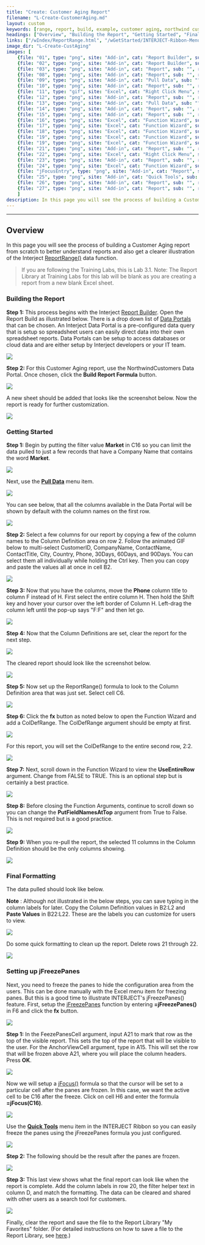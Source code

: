 ```yaml
---
title: "Create: Customer Aging Report"
filename: "L-Create-CustomerAging.md"
layout: custom
keywords: [range, report, build, example, customer aging, northwind customers, walkthrough]
headings: ["Overview", "Building the Report", "Getting Started", "Final Formatting", "Setting up jFreezePanes"]
links: ["/wIndex/ReportRange.html", "/wGetStarted/INTERJECT-Ribbon-Menu-Items.html#report-builder", "/wApps/Common-Dataportal-Index.html", "/wGetStarted/INTERJECT-Ribbon-Menu-Items.html#pull-data", "/wIndex/jFreezePanes.html", "/wIndex/jFocus.html", "/wGetStarted/INTERJECT-Ribbon-Menu-Items.html#quick-tools", "/wAbout/ReportLibraryLinks.html"]
image_dir: "L-Create-CustAging"
images: [
	{file: "01", type: "png", site: "Add-in", cat: "Report Builder", sub: "", report: "", ribbon: "Simple", config: ""}, 
	{file: "02", type: "png", site: "Add-in", cat: "Report Builder", sub: "", report: "NorthwindCustomers", ribbon: "Simple", config: ""}, 
	{file: "03", type: "png", site: "Add-in", cat: "Report", sub: "", report: "", ribbon: "", config: "Yes"}, 
	{file: "08", type: "png", site: "Add-in", cat: "Report", sub: "", report: "", ribbon: "", config: "Yes"}, 
	{file: "09", type: "png", site: "Add-in", cat: "Pull Data", sub: "", report: "", ribbon: "Simple", config: "Yes"}, 
	{file: "10", type: "png", site: "Add-in", cat: "Report", sub: "", report: "", ribbon: "", config: ""}, 
	{file: "11", type: "gif", site: "Excel", cat: "Right Click Menu", sub: "Copy & Paste", report: "", ribbon: "Simple", config: "Yes"}, 
	{file: "12", type: "png", site: "Add-in", cat: "Report", sub: "", report: "", ribbon: "", config: "Yes"}, 
	{file: "13", type: "png", site: "Add-in", cat: "Pull Data", sub: "", report: "", ribbon: "Simple", config: "Yes"}, 
	{file: "14", type: "png", site: "Add-in", cat: "Report", sub: "", report: "", ribbon: "", config: "Yes"}, 
	{file: "15", type: "png", site: "Add-in", cat: "Report", sub: "", report: "", ribbon: "", config: "Yes"}, 
	{file: "16", type: "png", site: "Excel", cat: "Function Wizard", sub: "", report: "", ribbon: "", config: "Yes"}, 
	{file: "17", type: "png", site: "Excel", cat: "Function Wizard", sub: "", report: "", ribbon: "", config: "Yes"}, 
	{file: "18", type: "png", site: "Excel", cat: "Function Wizard", sub: "", report: "", ribbon: "", config: "Yes"}, 
	{file: "19", type: "png", site: "Excel", cat: "Function Wizard", sub: "", report: "", ribbon: "", config: "Yes"}, 
	{file: "19", type: "png", site: "Excel", cat: "Function Wizard", sub: "", report: "", ribbon: "", config: "Yes"}, 
	{file: "21", type: "png", site: "Add-in", cat: "Report", sub: "", report: "", ribbon: "", config: "Yes"}, 
	{file: "22", type: "png", site: "Excel", cat: "Right Click Menu", sub: "", report: "", ribbon: "", config: "Yes"}, 
	{file: "23", type: "png", site: "Add-in", cat: "Report", sub: "", report: "", ribbon: "", config: "Yes"}, 
	{file: "24", type: "png", site: "Excel", cat: "Function Wizard", sub: "", report: "", ribbon: "", config: "Yes"}, 
	{file: "jFocusEntry", type: "png", site: "Add-in", cat: "Report", sub: "", report: "", ribbon: "", config: "Yes"}, 
	{file: "25", type: "png", site: "Add-in", cat: "Quick Tools", sub: "", report: "", ribbon: "", config: "Yes"}, 
	{file: "26", type: "png", site: "Add-in", cat: "Report", sub: "", report: "", ribbon: "", config: ""}, 
	{file: "27", type: "png", site: "Add-in", cat: "Report", sub: "", report: "", ribbon: "", config: ""}
	]
description: In this page you will see the process of building a Customer Aging report from scratch to better understand reports and also get a clearer illustration of the Interject Report Range data function
---
```

* * *

## Overview

In this page you will see the process of building a Customer Aging report from scratch to better understand reports and also get a clearer illustration of the Interject [ReportRange()](/wIndex/ReportRange.html) data function.

<blockquote class=lab_info>
 If you are following the Training Labs, this is Lab 3.1. Note: The Report Library at Training Labs for this lab will be blank as you are creating a report from a new blank Excel sheet.
</blockquote>

### Building the Report

**Step 1:** This process begins with the Interject [Report Builder](/wGetStarted/INTERJECT-Ribbon-Menu-Items.html#report-builder). Open the Report Build as illustrated below. There is a drop down list of [Data Portals](/wApps/Common-Dataportal-Index.html) that can be chosen. An Interject Data Portal is a pre-configured data query that is setup so spreadsheet users can easily direct data into their own spreadsheet reports. Data Portals can be setup to access databases or cloud data and are either setup by Interject developers or your IT team.

![](/images/L-Create-CustAging/01.png)
<br>

**Step 2:** For this Customer Aging report, use the NorthwindCustomers Data Portal. Once chosen, click the **Build Report Formula** button.

![](/images/L-Create-CustAging/02.png)
<br>

A new sheet should be added that looks like the screenshot below. Now the report is ready for further customization.

![](/images/L-Create-CustAging/03.png)
<br>

### Getting Started

**Step 1:** Begin by putting the filter value **Market** in C16 so you can limit the data pulled to just a few records that have a Company Name that contains the word **Market**.

![](/images/L-Create-CustAging/08.png)
<br>

Next, use the [**Pull Data**](/wGetStarted/INTERJECT-Ribbon-Menu-Items.html#pull-data) menu item.

![](/images/L-Create-CustAging/09.png)
<br>

You can see below, that all the columns available in the Data Portal will be shown by default with the column names on the first row.

![](/images/L-Create-CustAging/10.png)
<br>

**Step 2:** Select a few columns for our report by copying a few of the column names to the Column Definition area on row 2. Follow the animated GIF below to multi-select CustomerID, CompanyName, ContactName, ContactTitle, City, Country, Phone, 30Days, 60Days, and 90Days. You can select them all individually while holding the Ctrl key. Then you can copy and paste the values all at once in cell B2.

![](/images/L-Create-CustAging/11.gif)
<br>

**Step 3:** Now that you have the columns, move the **Phone** column title to column F instead of H. First select the entire column H. Then hold the Shift key and hover your cursor over the left border of Column H. Left-drag the column left until the pop-up says "F:F" and then let go.

![](/images/L-Create-CustAging/12.png)
<br>

**Step 4:** Now that the Column Definitions are set, clear the report for the next step.

![](/images/L-Create-CustAging/13.png)
<br>

The cleared report should look like the screenshot below.

![](/images/L-Create-CustAging/14.png)
<br>

**Step 5:** Now set up the ReportRange() formula to look to the Column Definition area that was just set. Select cell C6.

![](/images/L-Create-CustAging/15.png)
<br>

**Step 6:** Click the **fx** button as noted below to open the Function Wizard and add a ColDefRange. The ColDefRange argument should be empty at first.

![](/images/L-Create-CustAging/16.png)
<br>

For this report, you will set the ColDefRange to the entire second row, 2:2.

![](/images/L-Create-CustAging/17.png)
<br>

**Step 7:** Next, scroll down in the Function Wizard to view the **UseEntireRow** argument. Change from FALSE to TRUE. This is an optional step but is certainly a best practice.

![](/images/L-Create-CustAging/18.png)
<br>

**Step 8:** Before closing the Function Arguments, continue to scroll down so you can change the **PutFieldNamesAtTop** argument from True to False. This is not required but is a good practice.

![](/images/L-Create-CustAging/19.png)
<br>

**Step 9:** When you re-pull the report, the selected 11 columns in the Column Definition should be the only columns showing.

![](/images/L-Create-CustAging/19.png)
<br>

### Final Formatting

The data pulled should look like below.

**Note** : Although not illustrated in the below steps, you can save typing in the column labels for later. Copy the Column Definition values in B2:L2 and **Paste Values** in B22:L22. These are the labels you can customize for users to view.

![](/images/L-Create-CustAging/21.png)
<br>

Do some quick formatting to clean up the report. Delete rows 21 through 22.

![](/images/L-Create-CustAging/22.png)
<br>

### Setting up jFreezePanes

Next, you need to freeze the panes to hide the configuration area from the users. This can be done manually with the Excel menu item for freezing panes. But this is a good time to illustrate INTERJECT's jFreezePanes() feature. First, setup the [jFreezePanes](/wIndex/jFreezePanes.html) function by entering **=jFreezePanes()** in F6 and click the **fx** button.

![](/images/L-Create-CustAging/23.png)
<br>

**Step 1:** In the FeezePanesCell argument, input A21 to mark that row as the top of the visible report. This sets the top of the report that will be visible to the user. For the AnchorViewCell argument, type in A15. This will set the row that will be frozen above A21, where you will place the column headers. Press **OK**.

![](/images/L-Create-CustAging/24.png)
<br>

Now we will setup a [jFocus()](/wIndex/jFocus.html) formula so that the cursor will be set to a particular cell after the panes are frozen. In this case, we want the active cell to be C16 after the freeze. Click on cell H6 and enter the formula **=jFocus(C16)**.

![](/images/L-Create-CustAging/jFocusEntry.png)
<br>

Use the [**Quick Tools**](/wGetStarted/INTERJECT-Ribbon-Menu-Items.html#quick-tools) menu item in the INTERJECT Ribbon so you can easily freeze the panes using the jFreezePanes formula you just configured.

![](/images/L-Create-CustAging/25.png)
<br>

**Step 2:** The following should be the result after the panes are frozen.
<br>

![](/images/L-Create-CustAging/26.png)
<br>

**Step 3:** This last view shows what the final report can look like when the report is complete. Add the column labels in row 20, the filter helper text in column D, and match the formatting. The data can be cleared and shared with other users as a search tool for customers.

![](/images/L-Create-CustAging/27.png)
<br>

Finally, clear the report and save the file to the Report Library "My Favorites" folder. (For detailed instructions on how to save a file to the Report Library, see [here](/wAbout/ReportLibraryLinks.html).)
